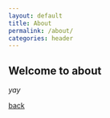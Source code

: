 ```yaml
---
layout: default
title: About
permalink: /about/
categories: header
---
```


## Welcome to about

_yay_

[back](./)
